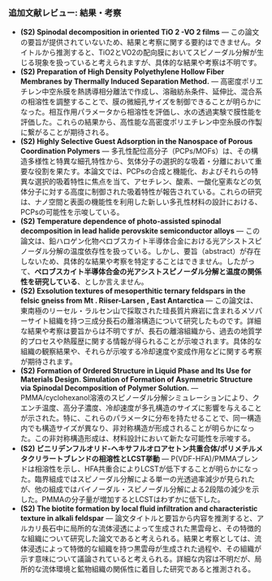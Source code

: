 ### 追加文献レビュー: 結果・考察
- **(S2) Spinodal decomposition in oriented TiO 2 -VO 2 films** — この論文の要旨が提供されていないため、結果と考察に関する要約はできません。タイトルから推測すると、TiO2とVO2の配向膜においてスピノーダル分解が生じる現象を扱っていると考えられますが、具体的な結果や考察は不明です。
- **(S2) Preparation of High Density Polyethylene Hollow Fiber Membranes by Thermally Induced Separation Method.** — 高密度ポリエチレン中空糸膜を熱誘導相分離法で作成し、溶融紡糸条件、延伸比、混合系の相溶性を調整することで、膜の微細孔サイズを制御できることが明らかになった。相互作用パラメータから相溶性を評価し、水の透過実験で膜性能を評価した。これらの結果から、高性能な高密度ポリエチレン中空糸膜の作製に繋がることが期待される。
- **(S2) Highly Selective Guest Adsorption in the Nanospace of Porous Coordination Polymers** — 多孔性配位高分子（PCPs/MOFs）は、その構造多様性と特異な細孔特性から、気体分子の選択的な吸着・分離において重要な役割を果たす。本論文では、PCPsの合成と機能化、およびそれらの特異な選択的吸着特性に焦点を当て、アセチレン、酸素、一酸化窒素などの気体分子に対する高度に制御された吸着特性が報告されている。これらの研究は、ナノ空間と表面の機能性を利用した新しい多孔性材料の設計における、PCPsの可能性を示唆している。
- **(S2) Temperature dependence of photo-assisted spinodal decomposition in lead halide perovskite semiconductor alloys** — この論文は、鉛ハロゲン化物ペロブスカイト半導体合金における光アシストスピノーダル分解の温度依存性を扱っている。しかし、要旨（abstract）が存在しないため、具体的な結果や考察を特定することはできません。したがって、**ペロブスカイト半導体合金の光アシストスピノーダル分解と温度の関係性を研究している**、としか言えません。
- **(S2) Exsolution textures of mesoperthitic ternary feldspars in the felsic gneiss from Mt . Riiser-Larsen , East Antarctica** — この論文は、東南極のリーセル・ラルセン山で採取された珪長質片麻岩に含まれるメソパーサイト組織を持つ三成分長石の離溶構造について研究したものです。詳細な結果や考察は要旨からは不明ですが、長石の離溶組織から、過去の地質学的プロセスや熱履歴に関する情報が得られることが示唆されます。具体的な組織の観察結果や、それらが示唆する冷却速度や変成作用などに関する考察が期待されます。
- **(S2) Formation of Ordered Structure in Liquid Phase and Its Use for Materials Design. Simulation of Formation of Asymmetric Structure via Spinodal Decomposition of Polymer Solution.** — PMMA/cyclohexanol溶液のスピノーダル分解シミュレーションにより、クエンチ温度、高分子濃度、冷却速度が多孔構造のサイズに影響を与えることが示された。特に、これらのパラメータに分布を持たせることで、同一構造内でも構造サイズが異なり、非対称構造が形成されることが明らかになった。この非対称構造形成は、材料設計において新たな可能性を示唆する。
- **(S2) ビニリデンフルオリド-ヘキサフルオロアセトン共重合体/ポリメチルメタクリラートブレンドの相溶性とLCST挙動** — P(VDF-HFA)/PMMAブレンドは相溶性を示し、HFA共重合によりLCSTが低下することが明らかになった。臨界組成ではスピノーダル分解による単一の光透過率減少が見られたが、他の組成ではバイノーダル・スピノーダル分解による2段階の減少を示した。PMMAの分子量が増加するとLCSTはわずかに低下した。
- **(S2) The biotite formation by local fluid infiltration and characteristic texture in alkali feldspar** — 論文タイトルと要旨から内容を推測すると、アルカリ長石中に局所的な流体浸透によって生成された黒雲母と、その特徴的な組織について研究した論文であると考えられる。結果と考察としては、流体浸透によって特徴的な組織を持つ黒雲母が生成された過程や、その組織が示す意味について議論されていると考えられる。詳細な内容は不明だが、局所的な流体環境と鉱物組織の関係性に着目した研究であると推測される。
